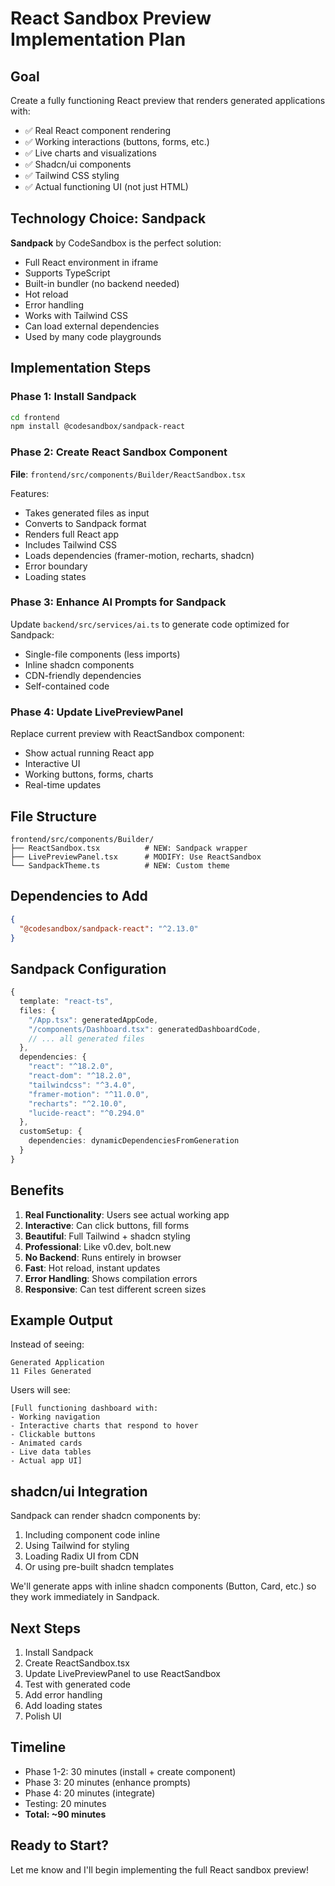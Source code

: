 # React Sandbox Preview Implementation Plan

## Goal
Create a fully functioning React preview that renders generated applications with:
- ✅ Real React component rendering
- ✅ Working interactions (buttons, forms, etc.)
- ✅ Live charts and visualizations
- ✅ Shadcn/ui components
- ✅ Tailwind CSS styling
- ✅ Actual functioning UI (not just HTML)

## Technology Choice: Sandpack

**Sandpack** by CodeSandbox is the perfect solution:
- Full React environment in iframe
- Supports TypeScript
- Built-in bundler (no backend needed)
- Hot reload
- Error handling
- Works with Tailwind CSS
- Can load external dependencies
- Used by many code playgrounds

## Implementation Steps

### Phase 1: Install Sandpack
```bash
cd frontend
npm install @codesandbox/sandpack-react
```

### Phase 2: Create React Sandbox Component
**File**: `frontend/src/components/Builder/ReactSandbox.tsx`

Features:
- Takes generated files as input
- Converts to Sandpack format
- Renders full React app
- Includes Tailwind CSS
- Loads dependencies (framer-motion, recharts, shadcn)
- Error boundary
- Loading states

### Phase 3: Enhance AI Prompts for Sandpack
Update `backend/src/services/ai.ts` to generate code optimized for Sandpack:
- Single-file components (less imports)
- Inline shadcn components
- CDN-friendly dependencies
- Self-contained code

### Phase 4: Update LivePreviewPanel
Replace current preview with ReactSandbox component:
- Show actual running React app
- Interactive UI
- Working buttons, forms, charts
- Real-time updates

## File Structure

```
frontend/src/components/Builder/
├── ReactSandbox.tsx          # NEW: Sandpack wrapper
├── LivePreviewPanel.tsx      # MODIFY: Use ReactSandbox
└── SandpackTheme.ts          # NEW: Custom theme
```

## Dependencies to Add

```json
{
  "@codesandbox/sandpack-react": "^2.13.0"
}
```

## Sandpack Configuration

```typescript
{
  template: "react-ts",
  files: {
    "/App.tsx": generatedAppCode,
    "/components/Dashboard.tsx": generatedDashboardCode,
    // ... all generated files
  },
  dependencies: {
    "react": "^18.2.0",
    "react-dom": "^18.2.0",
    "tailwindcss": "^3.4.0",
    "framer-motion": "^11.0.0",
    "recharts": "^2.10.0",
    "lucide-react": "^0.294.0"
  },
  customSetup: {
    dependencies: dynamicDependenciesFromGeneration
  }
}
```

## Benefits

1. **Real Functionality**: Users see actual working app
2. **Interactive**: Can click buttons, fill forms
3. **Beautiful**: Full Tailwind + shadcn styling
4. **Professional**: Like v0.dev, bolt.new
5. **No Backend**: Runs entirely in browser
6. **Fast**: Hot reload, instant updates
7. **Error Handling**: Shows compilation errors
8. **Responsive**: Can test different screen sizes

## Example Output

Instead of seeing:
```
Generated Application
11 Files Generated
```

Users will see:
```
[Full functioning dashboard with:
- Working navigation
- Interactive charts that respond to hover
- Clickable buttons
- Animated cards
- Live data tables
- Actual app UI]
```

## shadcn/ui Integration

Sandpack can render shadcn components by:
1. Including component code inline
2. Using Tailwind for styling
3. Loading Radix UI from CDN
4. Or using pre-built shadcn templates

We'll generate apps with inline shadcn components (Button, Card, etc.) so they work immediately in Sandpack.

## Next Steps

1. Install Sandpack
2. Create ReactSandbox.tsx
3. Update LivePreviewPanel to use ReactSandbox
4. Test with generated code
5. Add error handling
6. Add loading states
7. Polish UI

## Timeline

- Phase 1-2: 30 minutes (install + create component)
- Phase 3: 20 minutes (enhance prompts)
- Phase 4: 20 minutes (integrate)
- Testing: 20 minutes
- **Total: ~90 minutes**

## Ready to Start?

Let me know and I'll begin implementing the full React sandbox preview!
